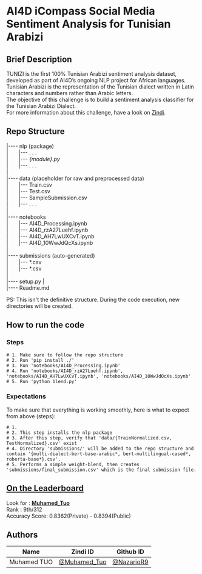 # AI4D iCompass Social Media Sentiment Analysis for Tunisian Arabizi

## Brief Description

TUNIZI is the first 100% Tunisian Arabizi sentiment analysis dataset, developed as part of AI4D’s ongoing NLP project for African languages. Tunisian Arabizi is the representation of the Tunisian dialect written in Latin characters and numbers rather than Arabic letters.   
The objective of this challenge is to build a sentiment analysis classifier for the Tunisian Arabizi Dialect.   
For more information about this challenge, have a look on [Zindi](https://zindi.africa/competitions/ai4d-icompass-social-media-sentiment-analysis-for-tunisian-arabizi).   

## Repo Structure

|---- nlp (package)  
|&nbsp;&nbsp;&nbsp;&nbsp;&nbsp;&nbsp;      |--- . . .   
|&nbsp;&nbsp;&nbsp;&nbsp;&nbsp;&nbsp;      |--- *{module}.py*   
|&nbsp;&nbsp;&nbsp;&nbsp;&nbsp;&nbsp;      |--- . . .   
| \
|---- data (placeholder for raw and preprocessed data)  
|&nbsp;&nbsp;&nbsp;&nbsp;&nbsp;&nbsp;      |--- Train.csv   
|&nbsp;&nbsp;&nbsp;&nbsp;&nbsp;&nbsp;      |--- Test.csv  
|&nbsp;&nbsp;&nbsp;&nbsp;&nbsp;&nbsp;      |--- SampleSubmission.csv   
|&nbsp;&nbsp;&nbsp;&nbsp;&nbsp;&nbsp;      |--- . . .  \
| \
|---- notebooks  
|&nbsp;&nbsp;&nbsp;&nbsp;&nbsp;&nbsp;       |--- AI4D_Processing.ipynb  
|&nbsp;&nbsp;&nbsp;&nbsp;&nbsp;&nbsp;       |--- AI4D_rzA27Luehf.ipynb  
|&nbsp;&nbsp;&nbsp;&nbsp;&nbsp;&nbsp;       |--- AI4D_AH7LwUXCvT.ipynb  
|&nbsp;&nbsp;&nbsp;&nbsp;&nbsp;&nbsp;       |--- AI4D_10WwJdQcXs.ipynb  
|\
|---- submissions (auto-generated)  
|&nbsp;&nbsp;&nbsp;&nbsp;&nbsp;&nbsp;       |--- *.csv   
|&nbsp;&nbsp;&nbsp;&nbsp;&nbsp;&nbsp;       |--- *.csv   
|\
|---- setup.py
|\
|---- Readme.md   

PS: This isn't the definitive structure. During the code execution, new directories will be created.

## How to run the code

### Steps

```
# 1. Make sure to follow the repo structure
# 2. Run 'pip install ./'
# 3. Run 'notebooks/AI4D_Processing.ipynb'
# 4. Run 'notebooks/AI4D_rzA27Luehf.ipynb', 'notebooks/AI4D_AH7LwUXCvT.ipynb', 'notebooks/AI4D_10WwJdQcXs.ipynb'
# 5. Run 'python blend.py'
```

### Expectations

To make sure that everything is working smoothly, here is what to expect from above (steps):

```
# 1. 
# 2. This step installs the nlp package
# 3. After this step, verify that 'data/{TrainNormalized.csv, TestNormalized}.csv' exist
# 4. Directory 'submissions/' will be added to the repo structure and contain '{multi-dialect-bert-base-arabic*, bert-multilingual-cased*, roberta-base*}.csv'.
# 5. Performs a simple weight-blend, then creates 'submissions/final_submission.csv' which is the final submission file.
```
## [On the Leaderboard](https://zindi.africa/competitions/ai4d-icompass-social-media-sentiment-analysis-for-tunisian-arabizi/leaderboard)

Look for : [**Muhamed_Tuo**](https://zindi.africa/users/Muhamed_Tuo) <br>
Rank : 9th/312   
Accuracy Score: 0.8362(Private) - 0.8394(Public)   

## Authors

<div align='center'>

| Name           |                     Zindi ID                     |                  Github ID               |
|----------------|--------------------------------------------------|------------------------------------------|
|Muhamed TUO     |[@Muhamed_Tuo](https://zindi.africa/users/Muhamed_Tuo)  |[@NazarioR9](https://github.com/NazarioR9)|


</div>
